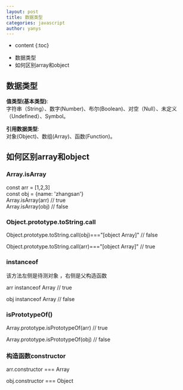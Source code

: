 ```yaml
---
layout: post
title: 数据类型
categories: javascript
author: yanys
---
```


* content
{:toc}

- 数据类型
- 如何区别array和object



## 数据类型

**值类型(基本类型)**:  
字符串（String）、数字(Number)、布尔(Boolean)、对空（Null）、未定义（Undefined）、Symbol。  

**引用数据类型**:   
对象(Object)、数组(Array)、函数(Function)。

## 如何区别array和object

### Array.isArray
const arr = [1,2,3]  
const obj = {name: 'zhangsan'}  
Array.isArray(arr) // true  
Array.isArray(obj) // false

### Object.prototype.toString.call

Object.prototype.toString.call(obj)==="[object Array]" // false  

Object.prototype.toString.call(arr)==="[object Array]" // true
   
### instanceof    
该方法左侧是待测对象 ，右侧是父构造函数  

arr instanceof Array // true  

obj instanceof Array // false

### isPrototypeOf()
Array.prototype.isPrototypeOf(arr) // true  

Array.prototype.isPrototypeOf(obj) // false

### 构造函数constructor
arr.constructor === Array  

obj.constructor === Object